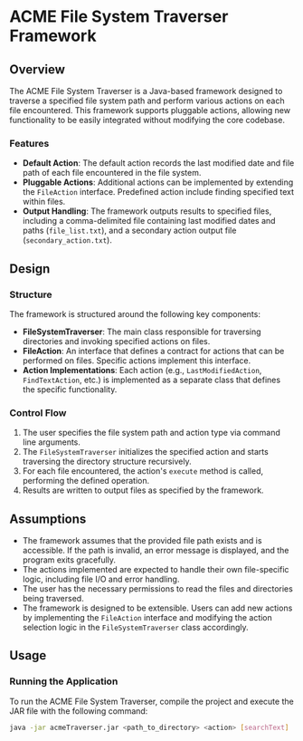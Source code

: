 # ACME File System Traverser Framework

## Overview

The ACME File System Traverser is a Java-based framework designed to traverse a specified file system path and perform various actions on each file encountered. This framework supports pluggable actions, allowing new functionality to be easily integrated without modifying the core codebase.

### Features

- **Default Action**: The default action records the last modified date and file path of each file encountered in the file system.
- **Pluggable Actions**: Additional actions can be implemented by extending the `FileAction` interface. Predefined action include finding specified text within files.
- **Output Handling**: The framework outputs results to specified files, including a comma-delimited file containing last modified dates and paths (`file_list.txt`), and a secondary action output file (`secondary_action.txt`).

## Design

### Structure

The framework is structured around the following key components:

- **FileSystemTraverser**: The main class responsible for traversing directories and invoking specified actions on files.
- **FileAction**: An interface that defines a contract for actions that can be performed on files. Specific actions implement this interface.
- **Action Implementations**: Each action (e.g., `LastModifiedAction`, `FindTextAction`, etc.) is implemented as a separate class that defines the specific functionality.

### Control Flow

1. The user specifies the file system path and action type via command line arguments.
2. The `FileSystemTraverser` initializes the specified action and starts traversing the directory structure recursively.
3. For each file encountered, the action's `execute` method is called, performing the defined operation.
4. Results are written to output files as specified by the framework.

## Assumptions

- The framework assumes that the provided file path exists and is accessible. If the path is invalid, an error message is displayed, and the program exits gracefully.
- The actions implemented are expected to handle their own file-specific logic, including file I/O and error handling.
- The user has the necessary permissions to read the files and directories being traversed.
- The framework is designed to be extensible. Users can add new actions by implementing the `FileAction` interface and modifying the action selection logic in the `FileSystemTraverser` class accordingly.

## Usage

### Running the Application

To run the ACME File System Traverser, compile the project and execute the JAR file with the following command:

```bash
java -jar acmeTraverser.jar <path_to_directory> <action> [searchText]
